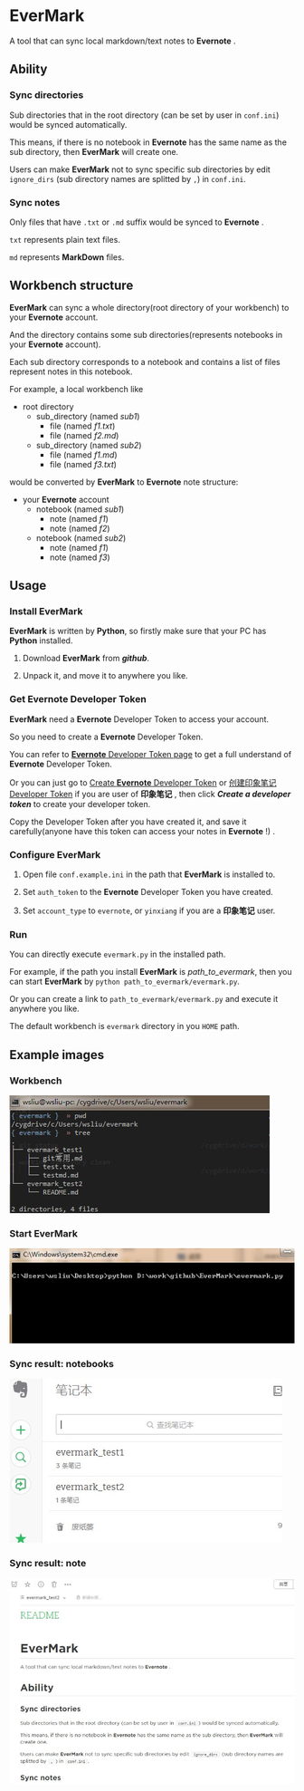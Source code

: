 # EverMark
A tool that can sync local markdown/text notes to **Evernote** .

## Ability

### Sync directories

Sub directories that in the root directory (can be set by user in `conf.ini`) would be synced automatically.

This means, if there is no notebook in **Evernote** has the same name as the sub directory, then **EverMark** will create one.

Users can make **EverMark** not to sync specific sub directories by edit `ignore_dirs` (sub directory names are splitted by `,`) in `conf.ini`.

### Sync notes

Only files that have `.txt` or `.md` suffix would be synced to **Evernote** .

`txt` represents plain text files.

`md` represents  **MarkDown** files.


## Workbench structure

**EverMark** can sync a whole directory(root directory of your workbench) to your **Evernote** account.

And the directory contains some sub directories(represents notebooks in your **Evernote** account).

Each sub directory corresponds to a notebook and contains a list of files represent notes in this notebook.

For example, a local workbench like

- root directory
  - sub_directory (named *sub1*)
    - file (named *f1.txt*)
    - file (named *f2.md*)
  - sub_directory (named *sub2*)
    - file (named *f1.md*)
    - file (named *f3.txt*)

would be converted by **EverMark** to **Evernote** note structure:

- your **Evernote** account
  - notebook (named *sub1*)
    - note (named *f1*)
    - note (named *f2*)
  - notebook (named *sub2*)
    - note (named *f1*)
    - note (named *f3*)

## Usage

### Install **EverMark**
**EverMark** is written by **Python**, so firstly make sure that your PC has **Python** installed.

1. Download **EverMark** from ***github***.

2. Unpack it, and move it to anywhere you like.

### Get **Evernote** Developer Token
**EverMark** need a **Evernote** Developer Token to access your account.

So you need to create a **Evernote** Developer Token.

You can refer to [**Evernote** Developer Token page](https://dev.evernote.com/doc/articles/dev_tokens.php) to get a full understand of  **Evernote** Developer Token.

Or you can just go to [Create **Evernote** Developer Token](https://www.evernote.com/api/DeveloperToken.action) or [创建印象笔记Developer Token](https://app.yinxiang.com/api/DeveloperToken.action) if you are user of **印象笔记** , then click ***Create a developer token*** to create your developer token.

Copy the Developer Token after you have created it, and save it carefully(anyone have this token can access your notes in **Evernote** !) .

### Configure **EverMark**

1. Open file `conf.example.ini` in the path that **EverMark** is installed to.

2. Set `auth_token` to the **Evernote** Developer Token you have created.

3. Set `account_type` to `evernote`, or `yinxiang` if you are a **印象笔记** user.

### Run
You can directly execute `evermark.py` in the installed path.

For example, if the path you install **EverMark** is *path_to_evermark*, then you can start **EverMark** by `python path_to_evermark/evermark.py`.

Or you can create a link to `path_to_evermark/evermark.py` and execute it anywhere you like.

The default workbench is `evermark` directory in you `HOME` path.

## Example images

### Workbench

![workbench](img/workbench.jpg)

### Start **EverMark**

![start](img/start.jpg)

### Sync result: notebooks

![notebooks](img/notebooks.jpg)

### Sync result: note

![notebooks](img/note.jpg)
